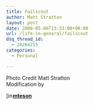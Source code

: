 ```yaml
---
title: Failscout
author: Matt Stratton
layout: post
date: 2008-05-06T13:33:00+00:00
url: /life-in-general/failscout
dsq_thread_id:
  - 28264215
categories:
  - Personal

---
```

Photo Credit Matt Stratton  
Modification by 

<div class="ljuser">
  <a href="http://mteson.livejournal.com/profile"><img width="17" height="17" src="http://p-stat.livejournal.com/img/userinfo.gif" alt="[info]" style="border:0 none;vertical-align:bottom;padding-right:1px;" /></a><a href="http://mteson.livejournal.com/"><b>mteson</b></a>
</div>